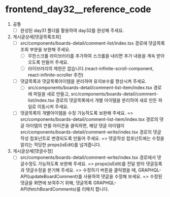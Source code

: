 # frontend_day32__reference_code
1. 공통
    - [ ]  완성된 day31 폴더를 활용하여 day32를 완성해 주세요.
2. 게시글상세[댓글목록조회]
    - [ ]  src/components/boards-detail/comment-list/index.tsx 경로에 댓글목록조회 부분을 보완해 주세요.
        - [ ]  무한스크롤 라이브러리를 추가하여 스크롤을 내리면 추가 내용을 계속 받아오도록 만들어 주세요.
        - [ ]  라이브러리의 제한은 없습니다.(react-infinite-scroll-component, react-infinite-scroller 추천)
    - [ ]  댓글목록과 댓글목록아이템을 분리하여 유지보수를 향상시켜 주세요.
        - [ ]  src/components/boards-detail/comment-list-item/index.tsx 경로에 파일을 새로 만들고,
        src/components/boards-detail/comment-list/index.tsx 경로의 댓글목록에서 개별 아이템을 분리하여 새로 만든 파일로 이동시켜 주세요.
    - [ ]  댓글목록의 개별아이템을 수정 가능하도록 보완해 주세요.
    => src/components/boards-detail/comment-list-item/index.tsx 경로의 댓글 아이템의 연필 아이콘을 클릭하면, 해당 댓글 아이템이 src/components/boards-detail/comment-write/index.tsx 경로의 댓글작성 컴포넌트로 변경되도록 만들어 주세요.
    => 댓글작성 컴포넌트에는 수정을 알리는 적당한 props(isEdit)를 넘겨줍니다.
3. 게시글상세[댓글수정]
    - [ ]  src/components/boards-detail/comment-write/index.tsx 경로에서 댓글수정도 가능하도록 보완해 주세요.
    => props(isEdit)를 전달 받아 댓글등록과 댓글수정을 분기해 주세요.
    => 수정하기 버튼을 클릭했을 때, GRAPHQL-API(updateBoardComment)를 사용하여 댓글을 수정해 보세요.
    => 수정된 댓글을 화면에 보여주기 위해, 댓글목록 GRAPHQL-API(fetchBoardComments)를 리페치 합니다.
